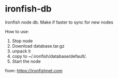 # ironfish-db


Ironfish node db. Make if faster to sync for new nodes

How to use:
1. Stop node
2. Download database.tar.gz
3. unpack it
4. copy to ~/.ironfish/database/default/.
5. Start the node


from:
https://ironfishnet.com
